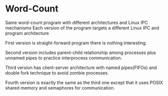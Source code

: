 # Word-Count

Same word-count program with different architectures and Linux IPC mechanisms Each version of the program targets a different Linux IPC and program architecture

First version is straight-forward program there is nothing interesting.

Second version includes parent-child relationship among processes plus unnamed pipes to practice interprocess communication.

Third version has client-server architecture with named pipes(FIFOs) and double fork technique to avoid zombie processes.

Fourth version is exactly the same as the third one except that it uses POSIX shared memory and semaphores for communication.
